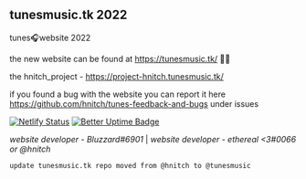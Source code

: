 ## tunesmusic.tk 2022

tunes🎧website 2022

the new website can be found at https://tunesmusic.tk/ 🙋‍♀️

the hnitch_project - https://project-hnitch.tunesmusic.tk/

if you found a bug with the website you can report it here https://github.com/hnitch/tunes-feedback-and-bugs under issues

[![Netlify Status](https://api.netlify.com/api/v1/badges/49f01b0d-d5a6-4b65-aec4-5e588f324781/deploy-status)](https://app.netlify.com/sites/tunesmusic/deploys) [![Better Uptime Badge](https://betteruptime.com/status-badges/v1/monitor/a46y.svg)](https://betteruptime.com/?utm_source=status_badge)

*website developer - Bluzzard#6901*
| *website developer - ethereal <3#0066 or @hnitch*

`update tunesmusic.tk repo moved from @hnitch to @tunesmusic`
